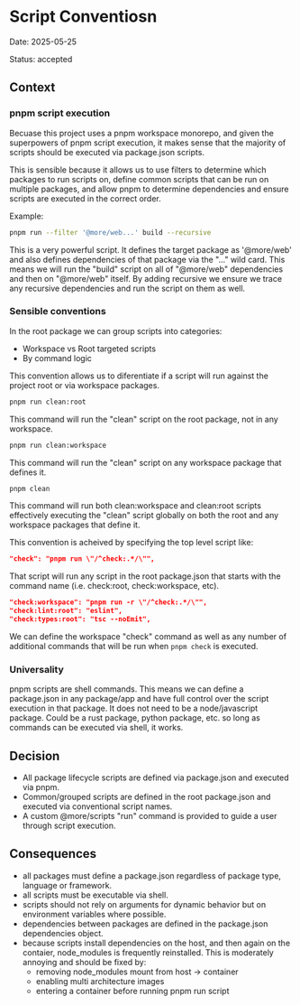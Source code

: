 # Script Conventiosn

Date: 2025-05-25

Status: accepted

## Context

### pnpm script execution

Becuase this project uses a pnpm workspace monorepo, and given the superpowers of pnpm script execution,
it makes sense that the majority of scripts should be executed via package.json scripts.

This is sensible because it allows us to use filters to determine which packages to run scripts on,
define common scripts that can be run on multiple packages, and allow pnpm to determine dependencies
and ensure scripts are executed in the correct order.

Example:

```bash
pnpm run --filter '@more/web...' build --recursive
```

This is a very powerful script. It defines the target package as '@more/web' and also defines dependencies
of that package via the "..." wild card. This means we will run the "build" script on all of "@more/web" dependencies and then on "@more/web" itself. By adding recursive we ensure we trace any recursive dependencies and run the script on them as well.

### Sensible conventions

In the root package we can group scripts into categories:

- Workspace vs Root targeted scripts
- By command logic

This convention allows us to diferentiate if a script will run against the project root or via workspace packages.

```bash
pnpm run clean:root
```

This command will run the "clean" script on the root package, not in any workspace.

```bash
pnpm run clean:workspace
```

This command will run the "clean" script on any workspace package that defines it.

```bash
pnpm clean
```

This command will run both clean:workspace and clean:root scripts effectively executing the "clean" script
globally on both the root and any workspace packages that define it.

This convention is acheived by specifying the top level script like:

```json
"check": "pnpm run \"/^check:.*/\"",
```

That script will run any script in the root package.json that starts with the command name
(i.e. check:root, check:workspace, etc).

```json
"check:workspace": "pnpm run -r \"/^check:.*/\"",
"check:lint:root": "eslint",
"check:types:root": "tsc --noEmit",
```

We can define the workspace "check" command as well as any number of additional commands that will be run when `pnpm check` is executed.

### Universality

pnpm scripts are shell commands. This means we can define a package.json in any package/app and have full control over the script execution in that package. It does not need to be a node/javascript package. Could be a rust package, python package, etc. so long as commands can be executed via shell, it works.

## Decision

- All package lifecycle scripts are defined via package.json and executed via pnpm.
- Common/grouped scripts are defined in the root package.json and executed via conventional script names.
- A custom @more/scripts "run" command is provided to guide a user through script execution.

## Consequences

- all packages must define a package.json regardless of package type, language or framework.
- all scripts must be executable via shell.
- scripts should not rely on arguments for dynamic behavior but on environment variables where possible.
- dependencies between packages are defined in the package.json dependencies object.
- because scripts install dependencies on the host, and then again on the contaier, node_modules is frequently reinstalled. This is moderately annoying and should be fixed by:
  - removing node_modules mount from host -> container
  - enabling multi architecture images
  - entering a container before running pnpm run script <command>

